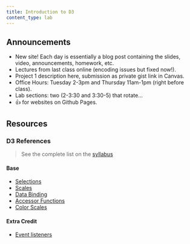 ```yaml
---
title: Introduction to D3
content_type: lab
---
```


<!-- <table class="lecture-vid">
<tr>
<td><a href="{{ site.baseurl }}usf-datavis/slides/2016-03-29-visual-encodings.pdf"><img src="{{ site.baseurl }}usf-datavis/slides/thumbs/2016-03-29-visual-encodings.png" /></a></td><td> <iframe  src="https://www.youtube.com/embed/6k3ZDjqr844" frameborder="0" allowfullscreen></iframe></td>
</tr>
</table>

[![]({{ site.baseurl }}usf-datavis/boards/2016-03-29-visual-encodings.jpg)]({{ site.baseurl }}usf-datavis/boards/2016-03-29-visual-encodings.jpg) -->

## Announcements

* New site! Each day is essentially a blog post containing the slides, video, announcements, homework, etc.
* Lectures from last class online (encoding issues but fixed now!).
* Project 1 description here, submission as private gist link in Canvas.
* Office Hours: Tuesday 2-3pm and Thursday 11am-1pm (right before class).
* Lab sections: two (2-3:30 and 3:30-5) that rotate...
* 👍 for websites on Github Pages.

## Resources

### D3 References

> See the complete list on the [syllabus](http://jay-oh-en.github.io/courses/usf-datavis/#d3-resources)

#### Base
* [Selections](https://github.com/mbostock/d3/wiki/Selections)
* [Scales](https://github.com/mbostock/d3/wiki/Scales)
* [Data Binding](https://github.com/mbostock/d3/wiki/Selections#data)
* [Accessor Functions](http://www.jeromecukier.net/blog/2011/08/09/d3-adding-stuff-and-oh-understanding-selections/)
* [Color Scales](https://github.com/mbostock/d3/wiki/Ordinal-Scales#categorical-colors)

#### Extra Credit

* [Event listeners](https://github.com/mbostock/d3/wiki/Selections#on)
